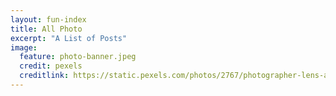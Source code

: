 ```yaml
---
layout: fun-index
title: All Photo
excerpt: "A List of Posts"
image:
  feature: photo-banner.jpeg
  credit: pexels
  creditlink: https://static.pexels.com/photos/2767/photographer-lens-analog-camera-fujifilm.jpeg
---
```

